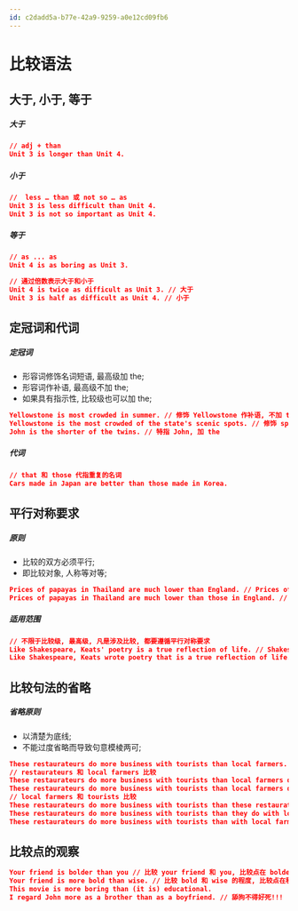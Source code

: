 ```yaml
---
id: c2dadd5a-b77e-42a9-9259-a0e12cd09fb6
---
```


# 比较语法

## 大于, 小于, 等于

##### 大于

```json
// adj + than
Unit 3 is longer than Unit 4.
```

##### 小于

```json
//  less … than 或 not so … as
Unit 3 is less difficult than Unit 4.
Unit 3 is not so important as Unit 4.
```

##### 等于

```json
// as ... as
Unit 4 is as boring as Unit 3.

// 通过倍数表示大于和小于
Unit 4 is twice as difficult as Unit 3. // 大于
Unit 3 is half as difficult as Unit 4. // 小于
```

## 定冠词和代词

##### 定冠词

- 形容词修饰名词短语, 最高级加 the;
- 形容词作补语, 最高级不加 the;
- 如果具有指示性, 比较级也可以加 the;

```json
Yellowstone is most crowded in summer. // 修饰 Yellowstone 作补语, 不加 the
Yellowstone is the most crowded of the state's scenic spots. // 修饰 spots, 加 the
John is the shorter of the twins. // 特指 John, 加 the
```

##### 代词

```json
// that 和 those 代指重复的名词
Cars made in Japan are better than those made in Korea.
```

## 平行对称要求

##### 原则

- 比较的双方必须平行;
- 即比较对象, 人称等对等;

```json
Prices of papayas in Thailand are much lower than England. // Prices of papayas in Thailand 和 England 不对等, 错误
Prices of papayas in Thailand are much lower than those in England. // 修改为 those in England
```

##### 适用范围

```json
// 不限于比较级, 最高级, 凡是涉及比较, 都要遵循平行对称要求
Like Shakespeare, Keats' poetry is a true reflection of life. // Shakespeare 和 Keats' poetry 不对等
Like Shakespeare, Keats wrote poetry that is a true reflection of life.
```

## 比较句法的省略

##### 省略原则

- 以清楚为底线;
- 不能过度省略而导致句意模棱两可;

```json
These restaurateurs do more business with tourists than local farmers. // 句意模棱两可, 不知道比较对象
// restaurateurs 和 local farmers 比较
These restaurateurs do more business with tourists than local farmers do with tourists.
These restaurateurs do more business with tourists than local farmers do.
// local farmers 和 tourists 比较
These restaurateurs do more business with tourists than these restaurateurs do with local farmers.
These restaurateurs do more business with tourists than they do with local farmers.
These restaurateurs do more business with tourists than with local farmers.
```

## 比较点的观察

```json
Your friend is bolder than you // 比较 your friend 和 you, 比较点在 bolder, 使用比较级
Your friend is more bold than wise. // 比较 bold 和 wise 的程度, 比较点在程度, 不使用比较级
This movie is more boring than (it is) educational.
I regard John more as a brother than as a boyfriend. // 舔狗不得好死!!!
```
